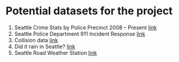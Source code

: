 # Potential datasets for the project


1. Seattle Crime Stats by Police Precinct 2008 – Present [link](https://data.seattle.gov/Public-Safety/Seattle-Crime-Stats-by-Police-Precinct-2008-Presen/3xqu-vnum) 
2. Seattle Police Department 911 Incident Response [link](https://data.seattle.gov/Public-Safety/Seattle-Police-Department-911-Incident-Response/3k2p-39jp) 
3. Collision data  [link](https://data-seattlecitygis.opendata.arcgis.com/datasets/collisions/data?geometry=-122.526%2C47.676%2C-122.198%2C47.717&page=4 )
4. Did it rain in Seattle? [link](https://www.kaggle.com/rtatman/did-it-rain-in-seattle-19482017 )
5. Seattle Road Weather Station [link](https://data.seattle.gov/Transportation/Road-Weather-Information-Stations/egc4-d24i )
